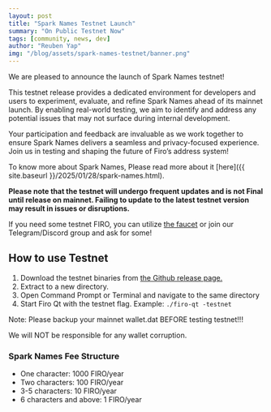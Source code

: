 ```yaml
---
layout: post
title: "Spark Names Testnet Launch"
summary: "On Public Testnet Now"
tags: [community, news, dev]
author: "Reuben Yap"
img: "/blog/assets/spark-names-testnet/banner.png"
---
```

We are pleased to announce the launch of Spark Names testnet!

This testnet release provides a dedicated environment for developers and users to experiment, evaluate, and refine Spark Names ahead of its mainnet launch. By enabling real-world testing, we aim to identify and address any potential issues that may not surface during internal development.

Your participation and feedback are invaluable as we work together to ensure Spark Names delivers a seamless and privacy-focused experience. Join us in testing and shaping the future of Firo’s address system!

To know more about Spark Names, Please read more about it [here]({{ site.baseurl }}/2025/01/28/spark-names.html).

**Please note that the testnet will undergo frequent updates and is not Final until release on mainnet. Failing to update to the latest testnet version may result in issues or disruptions.**

If you need some testnet FIRO, you can utilize [the faucet](https://testexplorer.firo.org/faucet) or join our Telegram/Discord group and ask for some!

## How to use Testnet
1. Download the testnet binaries from [the Github release page.](https://github.com/firoorg/firo/releases/tag/v0.14.14.0-spark-names-alpha.2)
2. Extract to a new directory.
3. Open Command Prompt or Terminal and navigate to the same directory
4. Start Firo Qt with the testnet flag. Example: `./firo-qt -testnet`

Note: Please backup your mainnet wallet.dat BEFORE testing testnet!!!

We will NOT be responsible for any wallet corruption.

### Spark Names Fee Structure

* One character: 1000 FIRO/year
* Two characters: 100 FIRO/year
* 3-5 characters: 10 FIRO/year
* 6 characters and above: 1 FIRO/year
